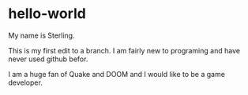 # hello-world 

My name is Sterling. 

This is my first edit to a branch. I am fairly new to programing and have never used github befor. 

I am a huge fan of Quake and DOOM and I would like to be a game developer.
